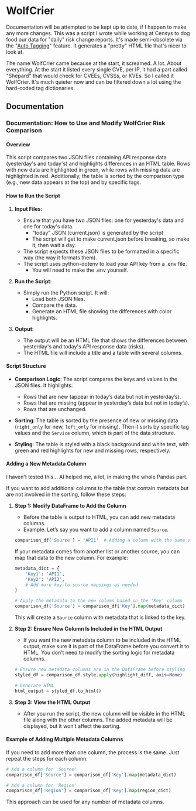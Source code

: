 # WolfCrier
Documentation will be attempted to be kept up to date, if I happen to make any more changes.
This was a script I wrote while working at Censys to dog food our data for "daily" risk change reports.
It's made semi-obsolete via the "[Auto Tagging](https://docs.censys.com/docs/asm-build-save-automate-queries#automatically-tag-assets-returned-by-a-saved-query)" feature.
It generates a "pretty" HTML file that's nicer to look at.

The name WolfCrier came because at the start, it screamed. A lot. About everything.
At the start it listed every single CVE, per IP, it had a part called "Shepard" that would check for CVEEs, CVSSs, or KVEs.
So I called it WolfCrier. It's much quieter now and can be filtered down a lot using the hard-coded tag dictionaries.

## Documentation

### Documentation: How to Use and Modify WolfCrier Risk Comparison

#### Overview
This script compares two JSON files containing API response data (yesterday's and today's) and highlights differences in an HTML table. Rows with new data are highlighted in green, while rows with missing data are highlighted in red. Additionally, the table is sorted by the comparison type (e.g., new data appears at the top) and by specific tags.

#### How to Run the Script

1. **Input Files**: 
   - Ensure that you have two JSON files: one for yesterday's data and one for today's data.
      - "today" JSON (current.json) is generated by the script
      - The script will get to make current.json before breaking, so make it, then wait a day.
   - The script expects these JSON files to be formatted in a specific way (the way it formats them).
   - The script uses python-dotenv to load your API key from a .env file.
      - You will need to make the .env yourself.

2. **Run the Script**:
   - Simply run the Python script. It will:
     - Load both JSON files.
     - Compare the data.
     - Generate an HTML file showing the differences with color highlights.

3. **Output**:
   - The output will be an HTML file that shows the differences between yesterday's and today's API response data (risks).
   - The HTML file will include a title and a table with several columns.

#### Script Structure

- **Comparison Logic**: The script compares the keys and values in the JSON files. It highlights:
  - Rows that are new (appear in today’s data but not in yesterday’s).
  - Rows that are missing (appear in yesterday’s data but not in today’s).
  - Rows that are unchanged.

- **Sorting**: The table is sorted by the presence of new or missing data (`right_only` for new, `left_only` for missing). Then it sorts by specific tag values and the `Service` column, which is part of the data structure.

- **Styling**: The table is styled with a black background and white text, with green and red highlights for new and missing rows, respectively.

#### Adding a New Metadata Column
I haven't tested this... AI helped me, a lot, in making the whole Pandas part.

If you want to add additional columns to the table that contain metadata but are not involved in the sorting, follow these steps:

1. **Step 1: Modify DataFrame to Add the Column**
   - Before the table is output to HTML, you can add new metadata columns.
   - Example: Let’s say you want to add a column named `Source`.

   ```python
   comparison_df['Source'] = 'API1'  # Adding a column with the same value for all rows
   ```

   If your metadata comes from another list or another source, you can map that data to the new column. For example:

   ```python
   metadata_dict = {
       'Key1': 'API1',
       'Key2': 'API2',
       # Add more key-to-source mappings as needed
   }

   # Apply the metadata to the new column based on the 'Key' column
   comparison_df['Source'] = comparison_df['Key'].map(metadata_dict)
   ```

   This will create a `Source` column with metadata that is linked to the key.

2. **Step 2: Ensure New Column Is Included in the HTML Output**
   - If you want the new metadata column to be included in the HTML output, make sure it is part of the DataFrame before you convert it to HTML. You don’t need to modify the sorting logic for metadata columns.

   ```python
   # Ensure new metadata columns are in the DataFrame before styling
   styled_df = comparison_df.style.apply(highlight_diff, axis=None)
   
   # Generate HTML
   html_output = styled_df.to_html()
   ```

3. **Step 3: View the HTML Output**
   - After you run the script, the new column will be visible in the HTML file along with the other columns. The added metadata will be displayed, but it won’t affect the sorting.

#### Example of Adding Multiple Metadata Columns

If you need to add more than one column, the process is the same. Just repeat the steps for each column:

```python
# Add a column for 'Source'
comparison_df['Source'] = comparison_df['Key'].map(metadata_dict)

# Add a column for 'Region'
comparison_df['Region'] = comparison_df['Key'].map(region_dict)
```

This approach can be used for any number of metadata columns.
